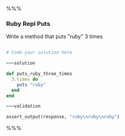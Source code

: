 %%%

### Ruby Repl Puts

Write a method that puts "ruby" 3 times

~~~ruby

# Code your solution here

~~~solution

def puts_ruby_three_times
  3.times do
    puts "ruby"
  end
end

~~~validation

assert_output(response, "ruby\nruby\nruby")

~~~

%%%
